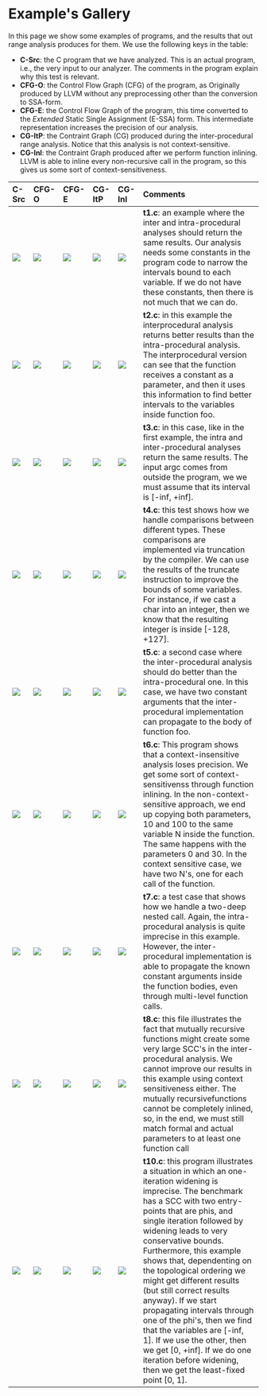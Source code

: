 # Example's Gallery #

In this page we show some examples of programs, and the results that out range analysis produces for them. We use the following keys in the table:

  * **C-Src**: the C program that we have analyzed. This is an actual program, i.e., the very input to our analyzer. The comments in the program explain why this test is relevant.
  * **CFG-O**: the Control Flow Graph (CFG) of the program, as Originally produced by LLVM without any preprocessing other than the conversion to SSA-form.
  * **CFG-E**: the Control Flow Graph of the program, this time converted to the _Extended_ Static Single Assignment (E-SSA) form. This intermediate representation increases the precision of our analysis.
  * **CG-ItP**: the Contraint Graph (CG) produced during the inter-procedural range analysis. Notice that this analysis is not context-sensitive.
  * **CG-Inl**: the Contraint Graph produced after we perform function inlining. LLVM is able to inline every non-recursive call in the program, so this gives us some sort of context-sensitiveness.

| **C-Src** | **CFG-O** | **CFG-E** | **CG-ItP** | **CG-Inl** | **Comments** |
|:----------|:----------|:----------|:-----------|:-----------|:-------------|
| [![](http://homepages.dcc.ufmg.br/~fernando/images/c.jpg)](http://code.google.com/p/range-analysis/source/browse/trunk/doc/gallery/srcs/t1.c) | [![](http://homepages.dcc.ufmg.br/~fernando/images/flowchart.jpg)](http://homepages.dcc.ufmg.br/~fernando/projects/Range/gallery/pdfs/cfgs/t1.main.pdf) | [![](http://homepages.dcc.ufmg.br/~fernando/images/flowchart.jpg)](http://homepages.dcc.ufmg.br/~fernando/projects/Range/gallery/pdfs/cfgs/t1.essa.pdf) | [![](http://homepages.dcc.ufmg.br/~fernando/images/cg.jpg)](http://homepages.dcc.ufmg.br/~fernando/projects/Range/gallery/pdfs/cgs/t1.inter.pdf) | [![](http://homepages.dcc.ufmg.br/~fernando/images/cg.jpg)](http://homepages.dcc.ufmg.br/~fernando/projects/Range/gallery/pdfs/cgs/t1.inline.pdf) | **t1.c**: an example where the inter and intra-procedural analyses should return the same results. Our analysis needs some constants in the program code to narrow the intervals bound to each variable. If we do not have these constants, then there is not much that we can do. |
| [![](http://homepages.dcc.ufmg.br/~fernando/images/c.jpg)](http://code.google.com/p/range-analysis/source/browse/trunk/doc/gallery/srcs/t2.c) | [![](http://homepages.dcc.ufmg.br/~fernando/images/flowchart.jpg)](http://homepages.dcc.ufmg.br/~fernando/projects/Range/gallery/pdfs/cfgs/t2.main.pdf) | [![](http://homepages.dcc.ufmg.br/~fernando/images/flowchart.jpg)](http://homepages.dcc.ufmg.br/~fernando/projects/Range/gallery/pdfs/cfgs/t2.essa.pdf) | [![](http://homepages.dcc.ufmg.br/~fernando/images/cg.jpg)](http://homepages.dcc.ufmg.br/~fernando/projects/Range/gallery/pdfs/cgs/t2.inter.pdf) | [![](http://homepages.dcc.ufmg.br/~fernando/images/cg.jpg)](http://homepages.dcc.ufmg.br/~fernando/projects/Range/gallery/pdfs/cgs/t2.inline.pdf) | **t2.c**: in this example the interprocedural analysis returns better results than the intra-procedural analysis. The interprocedural version can see that the function receives a constant as a parameter, and then it uses this information to find better intervals to the variables inside function foo. |
| [![](http://homepages.dcc.ufmg.br/~fernando/images/c.jpg)](http://code.google.com/p/range-analysis/source/browse/trunk/doc/gallery/srcs/t3.c) | [![](http://homepages.dcc.ufmg.br/~fernando/images/flowchart.jpg)](http://homepages.dcc.ufmg.br/~fernando/projects/Range/gallery/pdfs/cfgs/t3.main.pdf) | [![](http://homepages.dcc.ufmg.br/~fernando/images/flowchart.jpg)](http://homepages.dcc.ufmg.br/~fernando/projects/Range/gallery/pdfs/cfgs/t3.essa.pdf) | [![](http://homepages.dcc.ufmg.br/~fernando/images/cg.jpg)](http://homepages.dcc.ufmg.br/~fernando/projects/Range/gallery/pdfs/cgs/t3.inter.pdf) | [![](http://homepages.dcc.ufmg.br/~fernando/images/cg.jpg)](http://homepages.dcc.ufmg.br/~fernando/projects/Range/gallery/pdfs/cgs/t3.inline.pdf) | **t3.c**: in this case, like in the first example, the intra and inter-procedural analyses return the same results. The input argc comes from outside the program, we we must assume that its interval is [-inf, +inf]. |
| [![](http://homepages.dcc.ufmg.br/~fernando/images/c.jpg)](http://code.google.com/p/range-analysis/source/browse/trunk/doc/gallery/srcs/t4.c) | [![](http://homepages.dcc.ufmg.br/~fernando/images/flowchart.jpg)](http://homepages.dcc.ufmg.br/~fernando/projects/Range/gallery/pdfs/cfgs/t4.main.pdf) | [![](http://homepages.dcc.ufmg.br/~fernando/images/flowchart.jpg)](http://homepages.dcc.ufmg.br/~fernando/projects/Range/gallery/pdfs/cfgs/t4.essa.pdf) | [![](http://homepages.dcc.ufmg.br/~fernando/images/cg.jpg)](http://homepages.dcc.ufmg.br/~fernando/projects/Range/gallery/pdfs/cgs/t4.inter.pdf) | [![](http://homepages.dcc.ufmg.br/~fernando/images/cg.jpg)](http://homepages.dcc.ufmg.br/~fernando/projects/Range/gallery/pdfs/cgs/t4.inline.pdf) | **t4.c**: this test shows how we handle comparisons between different types. These comparisons are implemented via truncation by the compiler. We can use the results of the truncate instruction to improve the bounds of some variables. For instance, if we cast a char into an integer, then we know that the resulting integer is inside [-128, +127]. |
| [![](http://homepages.dcc.ufmg.br/~fernando/images/c.jpg)](http://code.google.com/p/range-analysis/source/browse/trunk/doc/gallery/srcs/t5.c) | [![](http://homepages.dcc.ufmg.br/~fernando/images/flowchart.jpg)](http://homepages.dcc.ufmg.br/~fernando/projects/Range/gallery/pdfs/cfgs/t5.main.pdf) | [![](http://homepages.dcc.ufmg.br/~fernando/images/flowchart.jpg)](http://homepages.dcc.ufmg.br/~fernando/projects/Range/gallery/pdfs/cfgs/t5.essa.pdf) | [![](http://homepages.dcc.ufmg.br/~fernando/images/cg.jpg)](http://homepages.dcc.ufmg.br/~fernando/projects/Range/gallery/pdfs/cgs/t5.inter.pdf) | [![](http://homepages.dcc.ufmg.br/~fernando/images/cg.jpg)](http://homepages.dcc.ufmg.br/~fernando/projects/Range/gallery/pdfs/cgs/t5.inline.pdf) | **t5.c**: a second case where the inter-procedural analysis should do better than the intra-procedural one. In this case, we have two constant arguments that the inter-procedural implementation can propagate to the body of function foo. |
| [![](http://homepages.dcc.ufmg.br/~fernando/images/c.jpg)](http://code.google.com/p/range-analysis/source/browse/trunk/doc/gallery/srcs/t6.c) | [![](http://homepages.dcc.ufmg.br/~fernando/images/flowchart.jpg)](http://homepages.dcc.ufmg.br/~fernando/projects/Range/gallery/pdfs/cfgs/t6.main.pdf) | [![](http://homepages.dcc.ufmg.br/~fernando/images/flowchart.jpg)](http://homepages.dcc.ufmg.br/~fernando/projects/Range/gallery/pdfs/cfgs/t6.essa.pdf) | [![](http://homepages.dcc.ufmg.br/~fernando/images/cg.jpg)](http://homepages.dcc.ufmg.br/~fernando/projects/Range/gallery/pdfs/cgs/t6.inter.pdf) | [![](http://homepages.dcc.ufmg.br/~fernando/images/cg.jpg)](http://homepages.dcc.ufmg.br/~fernando/projects/Range/gallery/pdfs/cgs/t6.inline.pdf) | **t6.c**: This program shows that a context-insensitive analysis loses precision. We get some sort of context-sensitivenss through function inlining. In the non-context-sensitive approach, we end up copying both parameters, 10 and 100 to the same variable N inside the function. The same happens with the parameters 0 and 30. In the context sensitive case, we have two N's, one for each call of the function. |
| [![](http://homepages.dcc.ufmg.br/~fernando/images/c.jpg)](http://code.google.com/p/range-analysis/source/browse/trunk/doc/gallery/srcs/t7.c) | [![](http://homepages.dcc.ufmg.br/~fernando/images/flowchart.jpg)](http://homepages.dcc.ufmg.br/~fernando/projects/Range/gallery/pdfs/cfgs/t7.main.pdf) | [![](http://homepages.dcc.ufmg.br/~fernando/images/flowchart.jpg)](http://homepages.dcc.ufmg.br/~fernando/projects/Range/gallery/pdfs/cfgs/t7.essa.pdf) | [![](http://homepages.dcc.ufmg.br/~fernando/images/cg.jpg)](http://homepages.dcc.ufmg.br/~fernando/projects/Range/gallery/pdfs/cgs/t7.inter.pdf) | [![](http://homepages.dcc.ufmg.br/~fernando/images/cg.jpg)](http://homepages.dcc.ufmg.br/~fernando/projects/Range/gallery/pdfs/cgs/t7.inline.pdf) | **t7.c**: a test case that shows how we handle a two-deep nested call. Again, the intra-procedural analysis is quite imprecise in this example. However, the inter-procedural implementation is able to propagate the known constant arguments inside the function bodies, even through multi-level function calls. |
| [![](http://homepages.dcc.ufmg.br/~fernando/images/c.jpg)](http://code.google.com/p/range-analysis/source/browse/trunk/doc/gallery/srcs/t8.c) | [![](http://homepages.dcc.ufmg.br/~fernando/images/flowchart.jpg)](http://homepages.dcc.ufmg.br/~fernando/projects/Range/gallery/pdfs/cfgs/t8.main.pdf) | [![](http://homepages.dcc.ufmg.br/~fernando/images/flowchart.jpg)](http://homepages.dcc.ufmg.br/~fernando/projects/Range/gallery/pdfs/cfgs/t8.essa.pdf) | [![](http://homepages.dcc.ufmg.br/~fernando/images/cg.jpg)](http://homepages.dcc.ufmg.br/~fernando/projects/Range/gallery/pdfs/cgs/t8.inter.pdf) | [![](http://homepages.dcc.ufmg.br/~fernando/images/cg.jpg)](http://homepages.dcc.ufmg.br/~fernando/projects/Range/gallery/pdfs/cgs/t8.inline.pdf) | **t8.c**: this file illustrates the fact that mutually recursive functions might create some very large SCC's in the inter-procedural analysis. We cannot improve our results in this example using context sensitiveness either. The mutually recursivefunctions cannot be completely inlined, so, in the end, we must still match formal and actual parameters to at least one function call |
| [![](http://homepages.dcc.ufmg.br/~fernando/images/c.jpg)](http://code.google.com/p/range-analysis/source/browse/trunk/doc/gallery/srcs/t10.c) | [![](http://homepages.dcc.ufmg.br/~fernando/images/flowchart.jpg)](http://homepages.dcc.ufmg.br/~fernando/projects/Range/gallery/pdfs/cfgs/t10.main.pdf) | [![](http://homepages.dcc.ufmg.br/~fernando/images/flowchart.jpg)](http://homepages.dcc.ufmg.br/~fernando/projects/Range/gallery/pdfs/cfgs/t10.essa.pdf) | [![](http://homepages.dcc.ufmg.br/~fernando/images/cg.jpg)](http://homepages.dcc.ufmg.br/~fernando/projects/Range/gallery/pdfs/cgs/t10.inter.pdf) | [![](http://homepages.dcc.ufmg.br/~fernando/images/cg.jpg)](http://homepages.dcc.ufmg.br/~fernando/projects/Range/gallery/pdfs/cgs/t10.inline.pdf) | **t10.c**: this program illustrates a situation in which an one-iteration widening is imprecise. The benchmark has a SCC with two entry-points that are phis, and single iteration followed by widening leads to very conservative bounds. Furthermore, this example shows that, dependenting on the topological ordering we might get different results (but still correct results anyway). If we start propagating intervals through one of the phi's, then we find that the variables are [-inf, 1]. If we use the other, then we get [0, +inf]. If we do one iteration before widening, then we get the least-fixed point [0, 1]. |